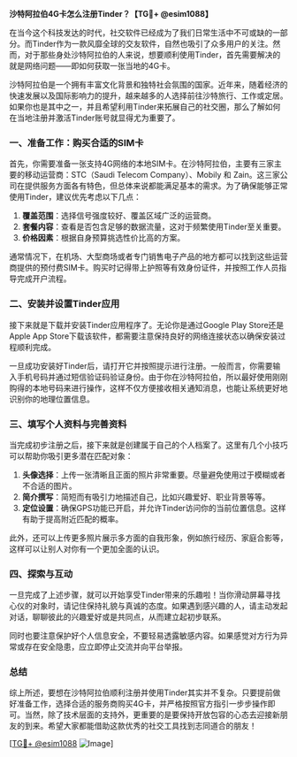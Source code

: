 **沙特阿拉伯4G卡怎么注册Tinder？【TG💪+ @esim1088】**

在当今这个科技发达的时代，社交软件已经成为了我们日常生活中不可或缺的一部分。而Tinder作为一款风靡全球的交友软件，自然也吸引了众多用户的关注。然而，对于那些身处沙特阿拉伯的人来说，想要顺利使用Tinder，首先需要解决的就是网络问题——即如何获取一张当地的4G卡。

沙特阿拉伯是一个拥有丰富文化背景和独特社会氛围的国家。近年来，随着经济的快速发展以及国际影响力的提升，越来越多的人选择前往沙特旅行、工作或定居。如果你也是其中之一，并且希望利用Tinder来拓展自己的社交圈，那么了解如何在当地注册并激活Tinder账号就显得尤为重要了。

### 一、准备工作：购买合适的SIM卡

首先，你需要准备一张支持4G网络的本地SIM卡。在沙特阿拉伯，主要有三家主要的移动运营商：STC（Saudi Telecom Company）、Mobily 和 Zain。这三家公司在提供服务方面各有特色，但总体来说都能满足基本的需求。为了确保能够正常使用Tinder，建议优先考虑以下几点：

1. **覆盖范围**：选择信号强度较好、覆盖区域广泛的运营商。
2. **套餐内容**：查看是否包含足够的数据流量，这对于频繁使用Tinder至关重要。
3. **价格因素**：根据自身预算挑选性价比高的方案。

通常情况下，在机场、大型商场或者专门销售电子产品的地方都可以找到这些运营商提供的预付费SIM卡。购买时记得带上护照等有效身份证件，并按照工作人员指导完成开户流程。

### 二、安装并设置Tinder应用

接下来就是下载并安装Tinder应用程序了。无论你是通过Google Play Store还是Apple App Store下载该软件，都需要注意保持良好的网络连接状态以确保安装过程顺利完成。

一旦成功安装好Tinder后，请打开它并按照提示进行注册。一般而言，你需要输入手机号码并通过短信验证码验证身份。由于你在沙特阿拉伯，所以最好使用刚刚购得的本地号码来进行操作，这样不仅方便接收相关通知消息，也能让系统更好地识别你的地理位置信息。

### 三、填写个人资料与完善资料

当完成初步注册之后，接下来就是创建属于自己的个人档案了。这里有几个小技巧可以帮助你吸引更多潜在匹配对象：

1. **头像选择**：上传一张清晰且正面的照片非常重要。尽量避免使用过于模糊或者不合适的图片。
2. **简介撰写**：简短而有吸引力地描述自己，比如兴趣爱好、职业背景等等。
3. **定位设置**：确保GPS功能已开启，并允许Tinder访问你的当前位置信息。这样有助于提高附近匹配的概率。

此外，还可以上传更多照片展示多方面的自我形象，例如旅行经历、家庭合影等，这样可以让别人对你有一个更加全面的认识。

### 四、探索与互动

一旦完成了上述步骤，就可以开始享受Tinder带来的乐趣啦！当你滑动屏幕寻找心仪的对象时，请记住保持礼貌与真诚的态度。如果遇到感兴趣的人，请主动发起对话，聊聊彼此的兴趣爱好或是共同点，从而建立起初步联系。

同时也要注意保护好个人信息安全，不要轻易透露敏感内容。如果感觉对方行为异常或存在安全隐患，应立即停止交流并向平台举报。

### 总结

综上所述，要想在沙特阿拉伯顺利注册并使用Tinder其实并不复杂。只要提前做好准备工作，选择合适的服务商购买4G卡，并严格按照官方指引一步步操作即可。当然，除了技术层面的支持外，更重要的是要保持开放包容的心态去迎接新朋友的到来。希望大家都能借助这款优秀的社交工具找到志同道合的朋友！

[[TG💪+ @esim1088](https://t.me/s/esim1088) ![Image](https://i.postimg.cc/4NQfJmqS/Snipaste-2025-05-13-00-14-12.png)]